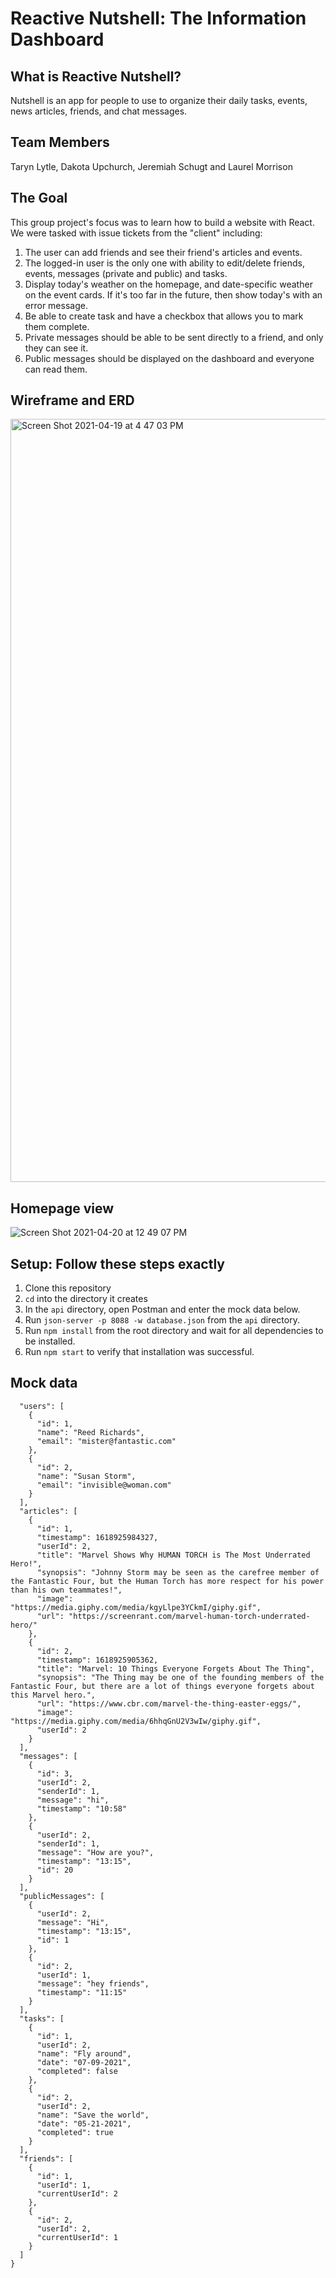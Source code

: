 # Reactive Nutshell: The Information Dashboard

## What is Reactive Nutshell?

Nutshell is an app for people to use to organize their daily tasks, events, news articles, friends, and chat messages.

## Team Members

Taryn Lytle, Dakota Upchurch, Jeremiah Schugt and Laurel Morrison

## The Goal
This group project's focus was to learn how to build a website with React. We were tasked with issue tickets from the "client" including:

1. The user can add friends and see their friend's articles and events.
1. The logged-in user is the only one with ability to edit/delete friends, events, messages (private and public) and tasks.
1. Display today's weather on the homepage, and date-specific weather on the event cards. If it's too far in the future, then show today's with an error message.
1. Be able to create task and have a checkbox that allows you to mark them complete.
1. Private messages should be able to be sent directly to a friend, and only they can see it. 
1. Public messages should be displayed on the dashboard and everyone can read them. 

## Wireframe and ERD

<img width="1221" alt="Screen Shot 2021-04-19 at 4 47 03 PM" src="https://user-images.githubusercontent.com/78938657/115434345-97653e00-a1d6-11eb-9c7d-0625e8ab2887.png">

## Homepage view

![Screen Shot 2021-04-20 at 12 49 07 PM](https://user-images.githubusercontent.com/78938657/115434603-e27f5100-a1d6-11eb-9293-584395263a1c.png)

## Setup: Follow these steps exactly

1. Clone this repository
1. `cd` into the directory it creates
1. In the `api` directory, open Postman and enter the mock data below.
1. Run `json-server -p 8088 -w database.json` from the `api` directory.
1. Run `npm install` from the root directory and wait for all dependencies to be installed.
1. Run `npm start` to verify that installation was successful.

## Mock data

```{
  "users": [
    {
      "id": 1,
      "name": "Reed Richards",
      "email": "mister@fantastic.com"
    },
    {
      "id": 2,
      "name": "Susan Storm",
      "email": "invisible@woman.com"
    }
  ],
  "articles": [
    {
      "id": 1,
      "timestamp": 1618925984327,
      "userId": 2,
      "title": "Marvel Shows Why HUMAN TORCH is The Most Underrated Hero!",
      "synopsis": "Johnny Storm may be seen as the carefree member of the Fantastic Four, but the Human Torch has more respect for his power than his own teammates!",
      "image": "https://media.giphy.com/media/kgyLlpe3YCkmI/giphy.gif",
      "url": "https://screenrant.com/marvel-human-torch-underrated-hero/"
    },
    {
      "id": 2,
      "timestamp": 1618925905362,
      "title": "Marvel: 10 Things Everyone Forgets About The Thing",
      "synopsis": "The Thing may be one of the founding members of the Fantastic Four, but there are a lot of things everyone forgets about this Marvel hero.",
      "url": "https://www.cbr.com/marvel-the-thing-easter-eggs/",
      "image": "https://media.giphy.com/media/6hhqGnU2V3wIw/giphy.gif",
      "userId": 2
    }
  ],
  "messages": [
    {
      "id": 3,
      "userId": 2,
      "senderId": 1,
      "message": "hi",
      "timestamp": "10:58"
    },
    {
      "userId": 2,
      "senderId": 1,
      "message": "How are you?",
      "timestamp": "13:15",
      "id": 20
    }
  ],
  "publicMessages": [
    {
      "userId": 2,
      "message": "Hi",
      "timestamp": "13:15",
      "id": 1
    },
    {
      "id": 2,
      "userId": 1,
      "message": "hey friends",
      "timestamp": "11:15"
    }
  ],
  "tasks": [
    {
      "id": 1,
      "userId": 2,
      "name": "Fly around",
      "date": "07-09-2021",
      "completed": false
    },
    {
      "id": 2,
      "userId": 2,
      "name": "Save the world",
      "date": "05-21-2021",
      "completed": true
    }
  ],
  "friends": [
    {
      "id": 1,
      "userId": 1,
      "currentUserId": 2
    },
    {
      "id": 2,
      "userId": 2,
      "currentUserId": 1
    }
  ]
}
